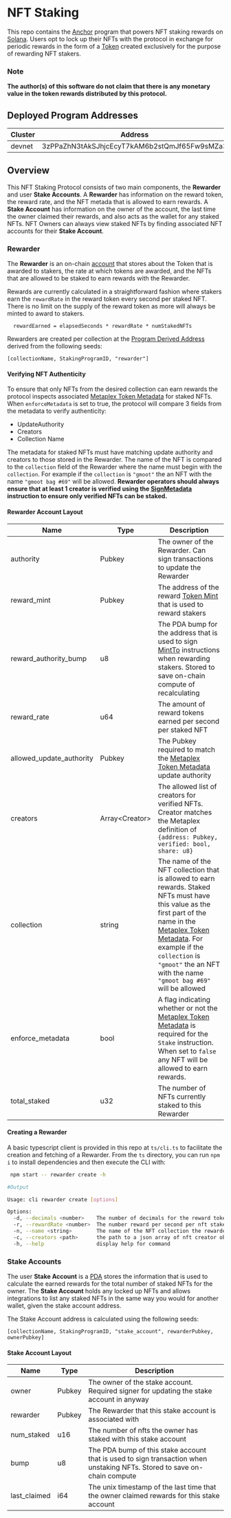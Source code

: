 # NFT Staking

This repo contains the [Anchor](https://github.com/project-serum/anchor) program that powers NFT staking rewards on [Solana](https://solana.com/). Users opt to lock up their NFTs with the protocol in exchange for periodic rewards in the form of a [Token](https://spl.solana.com/token) created exclusively for the purpose of rewarding NFT stakers.

### **Note**

**The author(s) of this software do not claim that there is any monetary value in the token rewards distributed by this protocol.**

## Deployed Program Addresses

| Cluster | Address                                      |
| ------- | -------------------------------------------- |
| devnet  | 3zPPaZhN3tAkSJhjcEcyT7kAM6b2stQmJf65Fw9sMZa3 |

## Overview

This NFT Staking Protocol consists of two main components, the **Rewarder** and user **Stake Accounts**. A **Rewarder** has information on the reward token, the reward rate, and the NFT metada that is allowed to earn rewards. A **Stake Account** has information on the owner of the account, the last time the owner claimed their rewards, and also acts as the wallet for any staked NFTs. NFT Owners can always view staked NFTs by finding associated NFT accounts for their **Stake Account**.

### Rewarder

The **Rewarder** is an on-chain [account](https://docs.solana.com/developing/programming-model/accounts) that stores about the Token that is awarded to stakers, the rate at which tokens are awarded, and the NFTs that are allowed to be staked to earn rewards with the Rewarder.

Rewards are currently calculated in a straightforward fashion where stakers earn the `rewardRate` in the reward token every second per staked NFT. There is no limit on the supply of the reward token as more will always be minted to award to stakers.

```
  rewardEarned = elapsedSeconds * rewardRate * numStakedNFTs
```

Rewarders are created per collection at the [Program Derived Address](https://docs.solana.com/developing/programming-model/calling-between-programs#program-derived-addresses) derived from the following seeds:

```
[collectionName, StakingProgramID, "rewarder"]
```

#### Verifying NFT Authenticity

To ensure that only NFTs from the desired collection can earn rewards the protocol inspects associated [Metaplex Token Metadata](https://docs.metaplex.com/architecture/contracts#token-metadata) for staked NFTs. When `enforceMetadata` is set to true, the protocol will compare 3 fields from the metadata to verify authenticity:

- UpdateAuthority
- Creators
- Collection Name

The metadata for staked NFTs must have matching update authority and creators to those stored in the Rewarder. The name of the NFT is compared to the `collection` field of the Rewarder where the name must begin with the `collection`. For example if the `collection` is `"gmoot"` the an NFT with the name `"gmoot bag #69"` will be allowed. **Rewarder operators should always ensure that at least 1 creator is verified using the [SignMetadata](https://github.com/metaplex-foundation/metaplex/blob/master/rust/token-metadata/program/src/instruction.rs#L148) instruction to ensure only verified NFTs can be staked.**

#### Rewarder Account Layout

| Name                     | Type             | Description                                                                                                                                                                                                                                                                                                                               |
| ------------------------ | ---------------- | ----------------------------------------------------------------------------------------------------------------------------------------------------------------------------------------------------------------------------------------------------------------------------------------------------------------------------------------- |
| authority                | Pubkey           | The owner of the Rewarder. Can sign transactions to update the Rewarder                                                                                                                                                                                                                                                                   |
| reward_mint              | Pubkey           | The address of the reward [Token Mint](https://spl.solana.com/token#creating-a-new-token-type) that is used to reward stakers                                                                                                                                                                                                             |
| reward_authority_bump    | u8               | The PDA bump for the address that is used to sign [MintTo](https://github.com/solana-labs/solana-program-library/blob/master/token/program/src/instruction.rs#L174) instructions when rewarding stakers. Stored to save on-chain compute of recalculating                                                                                 |
| reward_rate              | u64              | The amount of reward tokens earned per second per staked NFT                                                                                                                                                                                                                                                                              |
| allowed_update_authority | Pubkey           | The Pubkey required to match the [Metaplex Token Metadata](https://docs.metaplex.com/architecture/contracts#token-metadata) update authority                                                                                                                                                                                              |
| creators                 | Array\<Creator\> | The allowed list of creators for verified NFTs. Creator matches the Metaplex definition of `{address: Pubkey, verified: bool, share: u8}`                                                                                                                                                                                                 |
| collection               | string           | The name of the NFT collection that is allowed to earn rewards. Staked NFTs must have this value as the first part of the name in the [Metaplex Token Metadata](https://docs.metaplex.com/architecture/contracts#token-metadata). For example if the `collection` is `"gmoot"` the an NFT with the name `"gmoot bag #69"` will be allowed |
| enforce_metadata         | bool             | A flag indicating whether or not the [Metaplex Token Metadata](https://docs.metaplex.com/architecture/contracts#token-metadata) is required for the `Stake` instruction. When set to `false` any NFT will be allowed to earn rewards.                                                                                                     |
| total_staked             | u32              | The number of NFTs currently staked to this Rewarder                                                                                                                                                                                                                                                                                      |

#### Creating a Rewarder

A basic typescript client is provided in this repo at `ts/cli.ts` to facilitate the creation and fetching of a Rewarder. From the `ts` directory, you can run `npm i` to install dependencies and then execute the CLI with:

```sh
 npm start -- rewarder create -h

#Output

Usage: cli rewarder create [options]

Options:
  -d, --decimals <number>    The number of decimals for the reward token
  -r, --rewardRate <number>  The number reward per second per nft staked for the rewarder
  -n, --name <string>        The name of the NFT collection the rewarder is for
  -c, --creators <path>      the path to a json array of nft creator objects
  -h, --help                 display help for command
```

### Stake Accounts

The user **Stake Account** is a [PDA](https://docs.solana.com/developing/programming-model/calling-between-programs#program-derived-addresses) stores the information that is used to calculate the earned rewards for the total number of staked NFTs for the owner. The **Stake Account** holds any locked up NFTs and allows integrations to list any staked NFTs in the same way you would for another wallet, given the stake account address.

The Stake Account address is calculated using the following seeds:

```
[collectionName, StakingProgramID, "stake_account", rewarderPubkey, ownerPubkey]
```

#### Stake Account Layout

| Name         | Type   | Description                                                                                                              |
| ------------ | ------ | ------------------------------------------------------------------------------------------------------------------------ |
| owner        | Pubkey | The owner of the stake account. Required signer for updating the stake account in anyway                                 |
| rewarder     | Pubkey | The Rewarder that this stake account is associated with                                                                  |
| num_staked   | u16    | The number of nfts the owner has staked with this stake account                                                          |
| bump         | u8     | The PDA bump of this stake account that is used to sign transaction when unstaking NFTs. Stored to save on-chain compute |
| last_claimed | i64    | The unix timestamp of the last time that the owner claimed rewards for this stake account                                |
